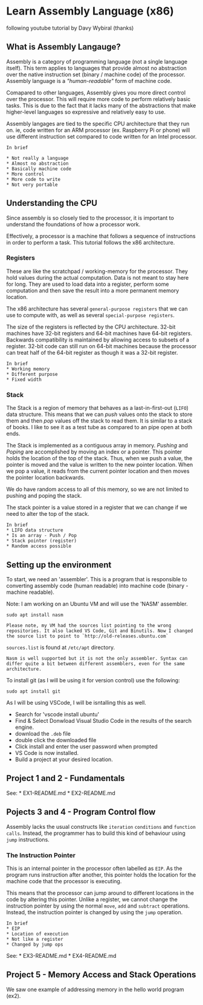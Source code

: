 # Learn Assembly Language (x86)
following youtube tutorial by Davy Wybiral (thanks)

## What is Assembly Langauge?
Assembly is a category of programming language (not a single language itself). This term applies to languages that provide almost no abstraction over the native instruction set (binary / machine code) of the processor. Assembly language is a *"human-readable"* form of machine code.

Comapared to other languages, Assembly gives you more direct control over the processor. This will require more code to perform relatively basic tasks. This is due to the fact that it lacks many of the abstractions that make higher-level languages so expressive and relatively easy to use.

Assembly langages are tied to the specific CPU architecture that they run on. ie, code written for an ARM processor (ex. Raspberry Pi or phone) will use different instruction set compared to code written for an Intel processor.

    In brief

    * Not really a language
    * Almost no abstraction
    * Basically machine code
    * More control
    * More code to write
    * Not very portable

## Understanding the CPU

Since assembly is so closely tied to the processor, it is important to understand the foundations of how a processor work.

Effectively, a processor is a machine that follows a sequence of instructions in order to perform a task. This tutorial follows the x86 architecture.

### Registers
These are like the scratchpad / working-memory for the processor. They hold values during the actual computation. Data is not meant to stay here for long. They are used to load data into a register, perform some computation and then save the result into a more permanent memory location.

The x86 architecture has several `general-purpose registers` that we can use to compute with, as well as several `special-purpose registers`.

The size of the registers is reflected by the CPU architecture. 32-bit machines have 32-bit registers and 64-bit machines have 64-bit registers. Backwards compatibility is maintained by allowing access to subsets of a register. 32-bit code can still run on 64-bit machines because the processor can treat half of the 64-bit register as though it was a 32-bit register.

    In brief
    * Working memory
    * Different purpose
    * Fixed width

### Stack
The Stack is a region of memory that behaves as a last-in-first-out (`LIFO`) data structure. This means that we can *push* values onto the stack to store them and then *pop* values off the stack to read them. It is similar to a stack of books. I like to see it as a test tube as compared to an pipe open at both ends.

The Stack is implemented as a contiguous array in memory. *Pushing* and *Poping* are accomplished by moving an index or a pointer. This pointer holds the location of the top of the stack. Thus, when we push a value, the pointer is moved and the value is written to the new pointer location. When we pop a value, it reads from the current pointer location and then moves the pointer location backwards.

We do have random access to all of this memory, so we are not limited to pushing and poping the stack.

The stack pointer is a value stored in a register that we can change if we need to alter the top of the stack.

    In brief
    * LIFO data structure
    * Is an array - Push / Pop
    * Stack pointer (register)
    * Random access possible

## Setting up the environment

To start, we need an 'assembler'. This is a program that is responsible to converting assembly code (human readable) into machine code (binary - machine readable).

Note: I am working on an Ubuntu VM and will use the 'NASM' assembler.

```cli
sudo apt install nasm
```

    Please note, my VM had the sources list pointing to the wrong repositories. It also lacked VS Code, Git and Binutils. Now I changed the source list to point to `http://old-releases.ubuntu.com`

`sources.list` is found at `/etc/apt` directory.

    Nasm is well supported but it is not the only assembler. Syntax can differ quite a bit between different assemblers, even for the same architecture.


To install git (as I will be using it for version control) use the following:

```cli
sudo apt install git
```

As I will be using VSCode, I will be isntalling this as well.
* Search for 'vscode install ubuntu'
* Find & Select Donwload Visual Studio Code in the results of the search engine.
* download the `.deb` file
* double click the downloaded file
* Click install and enter the user password when prompted
* VS Code is now installed.
* Build a project at your desired location.

## Project 1 and 2 - Fundamentals

See:
    * EX1-README.md
    * EX2-README.md

## Pojects 3 and 4 - Program Control flow

Assembly lacks the usual constructs like `iteration` `conditions` and `function calls`.
Instead, the programmer has to build this kind of behaviour using `jump` instructions.

### The Instruction Pointer
This is an internal pointer in the processor often labelled as `EIP`. As the program runs instruction after another,
this pointer holds the location for the machine code that the processor is executing.

This means that the processor can jump around to different locations in the code by altering this pointer.
Unlike a register, we cannot change the instruction pointer by using the normal `move`, `add` and `subtract` operations. Instead, the instruction pointer is changed by using the `jump` operation.

    In brief
    * EIP
    * Location of execution
    * Not like a register
    * Changed by jump ops

See:
    * EX3-README.md
    * EX4-README.md

## Project 5 - Memory Access and Stack Operations

We saw one example of addressing memory in the hello world program (ex2).
